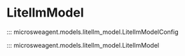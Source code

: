 # LitellmModel

::: microsweagent.models.litellm_model.LitellmModelConfig

::: microsweagent.models.litellm_model.LitellmModel